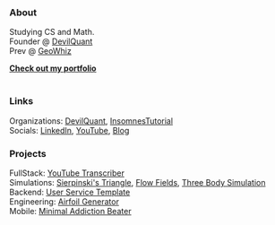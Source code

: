 ### About
Studying CS and Math. <br>
Founder @ [DevilQuant](https://devilquant.com) <br>
Prev  @ [GeoWhiz](https://www.geowhiz.com/)

<b>[Check out my portfolio](https://cedricclaessens.com)</b>
<br><br>


### Links

<!-- Open-Source Projects (Maintaining and Contributing): [QuantBot](https://github.com/DevilQuantASU/quantbot) <br> -->
Organizations: [DevilQuant](https://devilquant.com/github), [InsomnesTutorial](https://github.com/InsomnesTutorials) <br>
Socials: [LinkedIn](https://www.linkedin.com/in/cedric-claessens-412414250/), [YouTube](https://www.youtube.com/channel/UCy0tGTdCVdygVb9wVGLHW3w), [Blog](https://blog.cedricclaessens.com)

### Projects
FullStack: [YouTube Transcriber](https://github.com/1nsomnes/TranscriptionApp) <br>
Simulations: [Sierpinski's Triangle](https://github.com/1nsomnes/SierpinskisTriangle), [Flow Fields](https://github.com/1nsomnes/FlowFields), [Three Body Simulation](https://github.com/InsomnesTutorials/ThreeBodyProblemSimulation) <br>
Backend: [User Service Template](https://github.com/1nsomnes/User-Service-Template) <br>
Engineering: [Airfoil Generator](https://github.com/1nsomnes/AirFoilGenerator) <br>
Mobile: [Minimal Addiction Beater](https://github.com/1nsomnes/minimal_addiction_beater/) <br>



<!--
<h1 align="center">👋 Hi, I'm Insomnes! </br></h1> 
<p align="center">
  <!--
  <a href="https://discord.com/invite/decJDCn">
	    <img src="https://img.shields.io/discord/761776694645489665?color=7289DA&labelColor=4a64bd&logo=discord&logoColor=white&style=for-the-badge" />
	</a> 
  
  <a href="https://www.youtube.com/channel/UCy0tGTdCVdygVb9wVGLHW3w">
	    <img src="https://img.shields.io/youtube/channel/subscribers/UCy0tGTdCVdygVb9wVGLHW3w?label=My%20Youtube&style=for-the-badge" />
	</a> 
  
  <a href="https://www.fiverr.com/insomnes">
	    <img src="https://img.shields.io/badge/fiverr-1DBF73?style=for-the-badge&logo=fiverr&logoColor=white" />
	</a> 

</p> 

### About Me
I'm a student at Arizona State University studying Computer Science and Mathematics. My interests are primarily in competitive programming, full stack, and computational programming. I know a wide variety of languages including but not limited to Python, Java, Go, C#, and Javascript. Additionally, I have over 3 years of professional development as a Software Engineer and Freelancer. 

### More Links
- [My Website](https://cedricclaessens.com/)
- [Linkedin](https://www.linkedin.com/in/cedric-claessens-412414250/)
- [Leetcode](https://leetcode.com/u/1nsomnes/)
- [More Links](https://cedricclaessens.com/links)


# Check out my projects! :arrow_down::arrow_down:
__>
